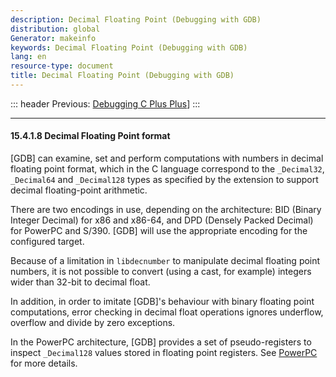 ```yaml
---
description: Decimal Floating Point (Debugging with GDB)
distribution: global
Generator: makeinfo
keywords: Decimal Floating Point (Debugging with GDB)
lang: en
resource-type: document
title: Decimal Floating Point (Debugging with GDB)
---
```

::: header
Previous: [Debugging C Plus Plus](Debugging-C-Plus-Plus.html#Debugging-C-Plus-Plus)]
:::

---

#### 15.4.1.8 Decimal Floating Point format

[GDB] can examine, set and perform computations with numbers in decimal floating point format, which in the C language correspond to the `_Decimal32`, `_Decimal64` and `_Decimal128` types as specified by the extension to support decimal floating-point arithmetic.

There are two encodings in use, depending on the architecture: BID (Binary Integer Decimal) for x86 and x86-64, and DPD (Densely Packed Decimal) for PowerPC and S/390. [GDB] will use the appropriate encoding for the configured target.

Because of a limitation in `libdecnumber` to manipulate decimal floating point numbers, it is not possible to convert (using a cast, for example) integers wider than 32-bit to decimal float.

In addition, in order to imitate [GDB]'s behaviour with binary floating point computations, error checking in decimal float operations ignores underflow, overflow and divide by zero exceptions.

In the PowerPC architecture, [GDB] provides a set of pseudo-registers to inspect `_Decimal128` values stored in floating point registers. See [PowerPC](PowerPC.html#PowerPC) for more details.
